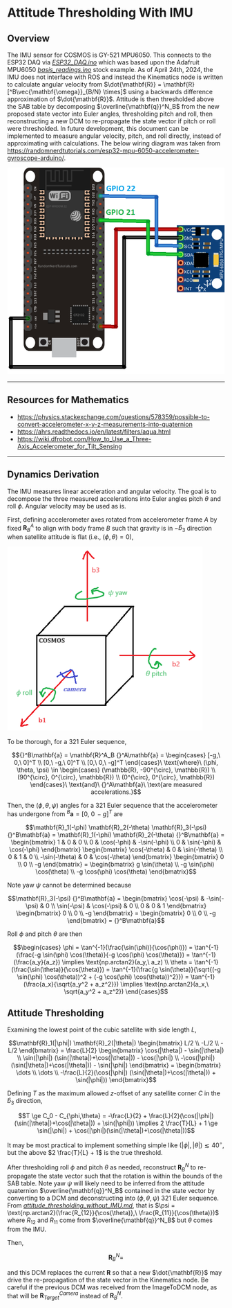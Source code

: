 # Attitude Thresholding With IMU

## Overview

The IMU sensor for COSMOS is GY-521 MPU6050. This connects to the ESP32 DAQ via [*ESP32_DAQ.ino*](Microcontroller_Scripts/ESP32_DAQ/ESP32_DAQ.ino) which was based upon the Adafruit MPU6050 [*basis_readings.ino*](https://github.com/adafruit/Adafruit_MPU6050/blob/master/examples/basic_readings/basic_readings.ino) stock example. As of April 24th, 2024, the IMU does not interface with ROS and instead the Kinematics node is written to calculate angular velocity from $\dot{\mathbf{R}} = \mathbf{R} [^B\vec{\mathbf{\omega}}_{B/N} \times]$ using a backwards difference approximation of $\dot{\mathbf{R}}$. Attitude is then thresholded above the SAB table by decomposing $\overline{\mathbf{q}}^N_B$ from the new proposed state vector into Euler angles, thresholding pitch and roll, then reconstructing a new DCM to re-propagate the state vector if pitch or roll were thresholded. In future development, this document can be implemented to measure angular velocity, pitch, and roll directly, instead of approximating with calculations. The below wiring diagram was taken from https://randomnerdtutorials.com/esp32-mpu-6050-accelerometer-gyroscope-arduino/.

![GY-521_MPU6050_wiring_diagram_for_ESP32](/docs/_static/GY-521_MPU6050_wiring_diagram_for_ESP32.png)

---

## Resources for Mathematics

- https://physics.stackexchange.com/questions/578359/possible-to-convert-accelerometer-x-y-z-measurements-into-quaternion
- https://ahrs.readthedocs.io/en/latest/filters/aqua.html
- https://wiki.dfrobot.com/How_to_Use_a_Three-Axis_Accelerometer_for_Tilt_Sensing

---

## Dynamics Derivation

The IMU measures linear acceleration and angular velocity. The goal is to decompose the three measured accelerations into Euler angles pitch $\theta$ and roll $\phi$. Angular velocity may be used as is.

First, defining accelerometer axes rotated from accelerometer frame $A$ by fixed $\mathbf{R}^A_B$ to align with body frame $B$ such that gravity is in $-\hat{b}_3$ direction when satellite attitude is flat (i.e., $(\phi, \theta) = 0$),

![COSMOS-Body-Frame](/docs/_static/body_frame.png)

To be thorough, for a 321 Euler sequence,

```math
{}^B\mathbf{a} = \mathbf{R}^A_B {}^A\mathbf{a} = \begin{cases} [-g,\ 0,\ 0]^T \\ [0,\ -g,\ 0]^T \\ [0,\ 0,\ -g]^T \end{cases}\ \text{where}\ (\phi, \theta, \psi) \in \begin{cases} (\mathbb{R}, -90^{\circ}, \mathbb{R}) \\ (90^{\circ}, 0^{\circ}, \mathbb{R}) \\ (0^{\circ}, 0^{\circ}, \mathbb{R}) \end{cases}\ \text{and}\ {}^A\mathbf{a}\ \text{are measured accelerations.}
```

Then, the $(\phi, \theta, \psi)$ angles for a 321 Euler sequence that the accelerometer has undergone from ${}^B\mathbf{a} = [0,\ 0\, -g]^T$ are

```math
\mathbf{R}_1(-\phi) \mathbf{R}_2(-\theta) \mathbf{R}_3(-\psi) {}^B\mathbf{a} =
\mathbf{R}_1(-\phi) \mathbf{R}_2(-\theta) {}^B\mathbf{a} =
\begin{bmatrix} 1 & 0 & 0 \\ 0 & \cos(-\phi) & -\sin(-\phi) \\ 0 & \sin(-\phi) & \cos(-\phi) \end{bmatrix}
\begin{bmatrix} \cos(-\theta) & 0 & \sin(-\theta) \\ 0 & 1 & 0 \\ -\sin(-\theta) & 0 & \cos(-\theta) \end{bmatrix}
\begin{bmatrix} 0 \\ 0 \\ -g \end{bmatrix} =
\begin{bmatrix} g \sin(\theta) \\ -g \sin(\phi) \cos(\theta) \\ -g \cos(\phi) \cos(\theta) \end{bmatrix}
```

Note yaw $\psi$ cannot be determined because 

```math
\mathbf{R}_3(-\psi) {}^B\mathbf{a} =
\begin{bmatrix} \cos(-\psi) & -\sin(-\psi) & 0 \\ \sin(-\psi) & \cos(-\psi) & 0 \\ 0 & 0 & 1 \end{bmatrix}
\begin{bmatrix} 0 \\ 0 \\ -g \end{bmatrix} =
\begin{bmatrix} 0 \\ 0 \\ -g \end{bmatrix} = {}^B\mathbf{a}
```

Roll $\phi$ and pitch $\theta$ are then

```math
\begin{cases}
\phi = \tan^{-1}(\frac{\sin(\phi)}{\cos(\phi)}) = \tan^{-1}(\frac{-g \sin(\phi) \cos(\theta)}{-g \cos(\phi) \cos(\theta)}) = \tan^{-1}(\frac{a_y}{a_z}) \implies \text{np.arctan2}(a_y,\ a_z) 
\\
\theta = \tan^{-1}(\frac{\sin(\theta)}{\cos(\theta)}) = \tan^{-1}(\frac{g \sin(\theta)}{\sqrt{(-g \sin(\phi) \cos(\theta))^2 + (-g \cos(\phi) \cos(\theta))^2}}) = \tan^{-1}(\frac{a_x}{\sqrt{a_y^2 + a_z^2}}) \implies \text{np.arctan2}(a_x,\ \sqrt{a_y^2 + a_z^2}) 
\end{cases}
```

## Attitude Thresholding

Examining the lowest point of the cubic satellite with side length $L$,

```math
\mathbf{R}_1(|\phi|) \mathbf{R}_2(|\theta|) \begin{bmatrix} L/2 \\ -L/2 \\ -L/2 \end{bmatrix}
= \frac{L}{2} \begin{bmatrix} \cos(|\theta|) - \sin(|\theta|) \\ \sin(|\phi|) (\sin(|\theta|)+\cos(|\theta|)) - \cos(|\phi|) \\ -\cos(|\phi|) (\sin(|\theta|)+\cos(|\theta|)) - \sin(|\phi|) \end{bmatrix} 
= \begin{bmatrix} \dots \\ \dots \\ -\frac{L}{2}(\cos(|\phi|) (\sin(|\theta|)+\cos(|\theta|)) + \sin(|\phi|)) \end{bmatrix}
```

Defining $T$ as the maximum allowed $z$-offset of any satellite corner $C$ in the $\hat{b}_3$ direction,

```math
T \ge C_0 - C_{\phi,\theta} = -\frac{L}{2} + \frac{L}{2}(\cos(|\phi|) (\sin(|\theta|)+\cos(|\theta|)) + \sin(|\phi|)) 
\implies
2 \frac{T}{L} + 1 \ge \sin(|\phi|) + \cos(|\phi|)(\sin(|\theta|)+\cos(|\theta|))
```

It may be most practical to implement something simple like $(|\phi|, |\theta|) \lesssim 40^{\circ}$, but the above $2 \frac{T}{L} + 1$ is the true threshold.

After thresholding roll $\phi$ and pitch $\theta$ as needed, reconstruct $\mathbf{R}^N_B$ to re-propagate the state vector such that the rotation is within the bounds of the SAB table. Note yaw $\psi$ will likely need to be inferred from the attitude quaternion $\overline{\mathbf{q}}^N_B$ contained in the state vector by converting to a DCM and deconstructing into $(\phi, \theta, \psi)$ 321 Euler sequence. From [*attitude_thresholding_without_IMU.md*](\docs/attitude_thresholding_without_IMU.md), that is $\psi = \text{np.arctan2}(\frac{R_{12}}{\cos(\theta)},\ \frac{R_{11}}{\cos(\theta)})$ where $R_{12}$ and $R_{11}$ come from $\overline{\mathbf{q}}^N_B$ but $\theta$ comes from the IMU.

Then,

```math
\mathbf{R}^N_B = 
```

and this DCM replaces the current $\mathbf{R}$ so that a new $\dot{\mathbf{R}}$ may drive the re-propagation of the state vector in the Kinematics node. Be careful if the previous DCM was received from the ImageToDCM node, as that will be $\mathbf{R}^{Camera}_{Target}$ instead of $\mathbf{R}^N_B$.

